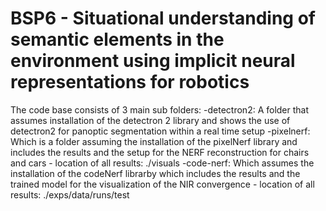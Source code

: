 # BSP6 - Situational understanding of semantic elements in the environment using implicit neural representations for robotics

The code base consists of 3 main sub folders:
  -detectron2: A folder that assumes installation of the detectron 2 library and shows the use of detectron2 for panoptic segmentation within a real time setup
  -pixelnerf: Which is a folder assuming the installation of the pixelNerf library and includes the results and the setup for the NERF reconstruction for chairs and cars
              - location of all results: ./visuals
  -code-nerf: Which assumes the installation of the codeNerf librarby which includes the results and the trained model for the visualization of the NIR convergence
              - location of all results: ./exps/data/runs/test
             
